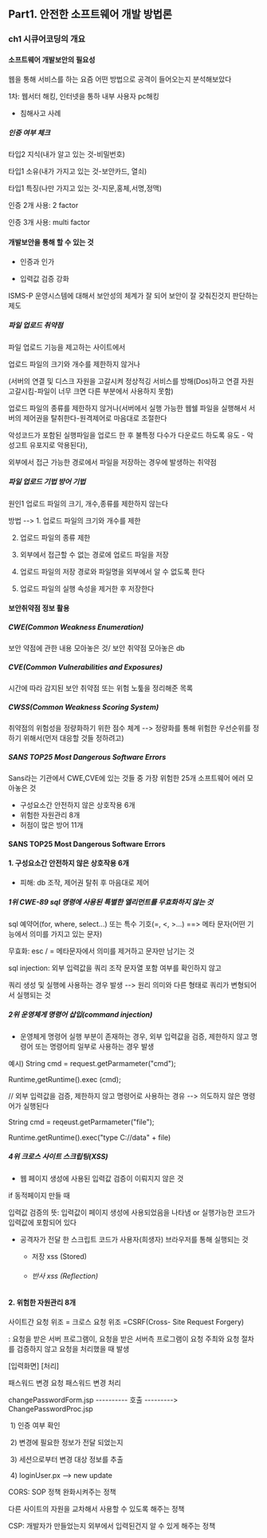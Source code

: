 



## Part1. 안전한 소프트웨어 개발 방법론

### ch1 시큐어코딩의 개요



#### 소프트웨어 개발보안의 필요성

웹을 통해 서비스를 하는 요즘 어떤 방법으로 공격이 들어오는지 분석해보았다

1차: 웹서터 해킹, 인터넷을 통하 내부 사용자 pc해킹



- 침해사고 사례

##### 인증 여부 체크 

타입2 지식(내가 알고 있는 것-비밀번호)

타입1 소유(내가 가지고 있는 것-보안카드, 열쇠)

타입1 특징(나만 가지고 있는 것-지문,홍체,서명,정맥)



인증 2개 사용:  2 factor

인증 3개 사용:  multi factor



#### 개발보안을 통해 할 수 있는 것

- 인증과 인가

- 입력값 검증 강화



ISMS-P 운영시스템에 대해서 보안성의 체계가 잘 되어 보안이 잘 갖춰진것지 판단하는 제도



##### 파일 업로드 취약점

파일 업로드 기능을 제고하는 사이트에서

업로드 파일의 크기와 개수를 제한하지 않거나

(서버의 연결 및 디스크 자원을 고갈시켜 정상적깅 서비스를 방해(Dos)하고 연결 자원 고갈시킴-파일이 너무 크면 다른 부분에서 사용하지 못함)

업로드 파일의 종류를 제한하지 않거나(서버에서 실행 가능한 웹쉘 파일을 실행해서 서버의 제어권을 탈취한다-원격제어로 마음대로 조절한다

악성코드가 포함된 실행파일을 업로드 한 후 불특정 다수가 다운로드 하도록 유도 - 악성고트 유포지로 악용된다),

외부에서 접근 가능한 경로에서 파일을 저장하는 경우에 발생하는 취약점



##### 파일 업로드 기법 방어 기법

원인1 업로드 파일의 크기, 개수,종류를 제한하지 않는다

방법 --> 1. 업로드 파일의 크기와 개수를 제한

2. 업로드 파일의 종류 제한

3. 외부에서 접근할 수 없는 경로에 업로드 파일을 저장

4. 업로드 파일의 저장 경로와 파일명을 외부에서 알 수 없도록 한다
5. 업로드 파일의 실행 속성을 제거한 후 저장한다





#### 보안취약점 정보 활용

##### CWE(Common Weakness Enumeration)

보안 약점에 관한 내용 모아놓은 것/ 보안 취약점 모아놓은 db

##### CVE(Common Vulnerabilities and Exposures)

시간에 따라 감지된 보안 취약점 또는 위험 노퉆을 정리해준 목록

##### CWSS(Common Weakness Scoring System)

취약점의 위험성을 정량화하기 위한 점수 체계 --> 정량화를 통해 위험한 우선순위를  정하기 위해서(먼저 대응할 것들 정하려고) 

##### SANS TOP25 Most Dangerous Software Errors

Sans라는 기관에서 CWE,CVE에 있는 것들 중 가장 위험한 25개 소프트웨어 에러 모아놓은 것

- 구성요소간 안전하지 않은 상호작용 6개
- 위험한 자원관리 8개
- 허점이 많은 방어 11개







#### SANS TOP25 Most Dangerous Software Errors

#### 1. 구성요소간 안전하지 않은 상호작용 6개

- 피해: db 조작, 제어권 탈취 후 마음대로 제어

  

##### 1위 CWE-89  sql 명령에 사용된 특별한 엘리먼트를 무효화하지 않는 것

sql 예약어(for, where, select...) 또는 특수 기호(=, <, >...) ==> 메타 문자(어떤 기능에서 의미를 가지고 있는 문자)

무효화: esc / = 메타문자에서 의미를 제거하고 문자만 남기는 것

sql injection:  외부 입력값을 쿼리 조작 문자열 포함 여부를 확인하지 않고

쿼리 생성 및 실행에  사용하는 경우 발생 --> 원리 의미와 다른 형태로 쿼리가 변형되어서 실행되는 것



##### 2위 운영체게 명령어 삽입(command injection)

- 운영체게 명령어 실행 부분이 존재하는 경우, 외부 입력값을 검증, 제한하지 않고 명령어 또는 명령어릐 일부로 사용하는 경우 발생



예시) String cmd  = request.getParmameter("cmd");

Runtime,getRuntime().exec (cmd);



// 외부 입력값을 검증, 제한하지 않고 명령어로 사용하는 경유 --> 의도하지 않은 명령어가 실행된다

String cmd = reqeust.getParmameter("file");

Runtime.getRuntime().exec("type C://data" + file)



##### 4위 크로스 사이트 스크립팅(XSS)

- 웹 페이지 생성에 사용된 입력값 검증이 이뤄지지 않은 것

if 동적페이지 만들 때

입력값 검증의 뜻: 입력값이 페이지 생성에 사용되었음을 나타냄 or 실행가능한 코드가 입력값에 포함되어 있다

- 공격자가 전달 한 스크립트 코드가 사용자(희생자) 브라우저를 통해 실행되는 것

  - 저장 xss (Stored)

  - ###### 반사 xss (Reflection)



#### 2. 위험한 자원관리 8개

사이트간 요청 위조 = 크로스 요청 위조 =CSRF(Cross- Site Request Forgery)

: 요청을 받은 서버 프로그램이, 요청을 받은 서버측 프로그램이 요청 주최와 요청 절차를 검증하지 않고 요청을 처리했을 때 발생

[입력화면]                                                                                  [처리]

패스워드 변경 요청                                                          패스워드 변경 처리

changePasswordForm.jsp  ---------- 호출 --------->      ChangePasswordProc.jsp

​																						1) 인증 여부 확인

​																						2) 변경에 필요한 정보가 전달 되었는지

​																						3) 세션으로부터 변경 대상 정보를 추출

​																						4) loginUser.px  --> new update



CORS: SOP 정책 완화시켜주는 정책

다른 사이트의 자원을 교차해서 사용할 수 있도록 해주는 정책

CSP: 개발자가 만들었는지 외부에서 입력된건지 알 수 있게 해주는 정책